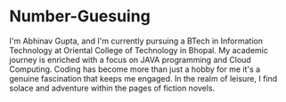 # Number-Guesuing
I'm Abhinav Gupta, and I'm currently pursuing a BTech in Information Technology at Oriental College of Technology in Bhopal.
My academic journey is enriched with a focus on JAVA programming and Cloud Computing. Coding has become more than just a hobby for me it's a genuine fascination that keeps me engaged.
In the realm of leisure, I find solace and adventure within the pages of fiction novels.
